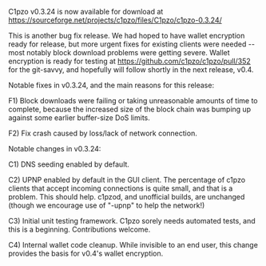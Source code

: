 C1pzo v0.3.24 is now available for download at
https://sourceforge.net/projects/c1pzo/files/C1pzo/c1pzo-0.3.24/

This is another bug fix release.  We had hoped to have wallet encryption ready for release, but more urgent fixes for existing clients were needed -- most notably block download problems were getting severe.  Wallet encryption is ready for testing at https://github.com/c1pzo/c1pzo/pull/352 for the git-savvy, and hopefully will follow shortly in the next release, v0.4.

Notable fixes in v0.3.24, and the main reasons for this release:

F1) Block downloads were failing or taking unreasonable amounts of time to complete, because the increased size of the block chain was bumping up against some earlier buffer-size DoS limits.

F2) Fix crash caused by loss/lack of network connection.

Notable changes in v0.3.24:

C1) DNS seeding enabled by default.

C2) UPNP enabled by default in the GUI client.  The percentage of c1pzo clients that accept incoming connections is quite small, and that is a problem.  This should help.  c1pzod, and unofficial builds, are unchanged (though we encourage use of "-upnp" to help the network!)

C3) Initial unit testing framework.  C1pzo sorely needs automated tests, and this is a beginning.  Contributions welcome.

C4) Internal wallet code cleanup.  While invisible to an end user, this change provides the basis for v0.4's wallet encryption.
